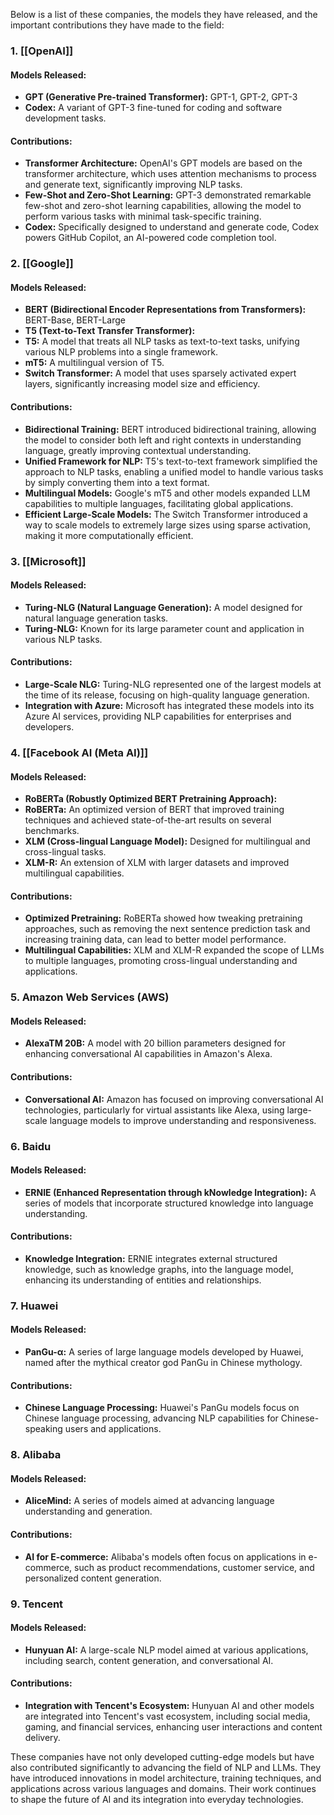 Below is a list of these companies, the models they have released, and the important contributions they have made to the field:

### **1. [[OpenAI]]**
#### **Models Released:**
- **GPT (Generative Pre-trained Transformer):** GPT-1, GPT-2, GPT-3
- **Codex:** A variant of GPT-3 fine-tuned for coding and software development tasks.

#### **Contributions:**
- **Transformer Architecture:** OpenAI's GPT models are based on the transformer architecture, which uses attention mechanisms to process and generate text, significantly improving NLP tasks.
- **Few-Shot and Zero-Shot Learning:** GPT-3 demonstrated remarkable few-shot and zero-shot learning capabilities, allowing the model to perform various tasks with minimal task-specific training.
- **Codex:** Specifically designed to understand and generate code, Codex powers GitHub Copilot, an AI-powered code completion tool.

### **2. [[Google]]**
#### **Models Released:**
- **BERT (Bidirectional Encoder Representations from Transformers):** BERT-Base, BERT-Large
- **T5 (Text-to-Text Transfer Transformer):**
- **T5:** A model that treats all NLP tasks as text-to-text tasks, unifying various NLP problems into a single framework.
- **mT5:** A multilingual version of T5.
- **Switch Transformer:** A model that uses sparsely activated expert layers, significantly increasing model size and efficiency.

#### **Contributions:**
- **Bidirectional Training:** BERT introduced bidirectional training, allowing the model to consider both left and right contexts in understanding language, greatly improving contextual understanding.
- **Unified Framework for NLP:** T5's text-to-text framework simplified the approach to NLP tasks, enabling a unified model to handle various tasks by simply converting them into a text format.
- **Multilingual Models:** Google's mT5 and other models expanded LLM capabilities to multiple languages, facilitating global applications.
- **Efficient Large-Scale Models:** The Switch Transformer introduced a way to scale models to extremely large sizes using sparse activation, making it more computationally efficient.

### **3. [[Microsoft]]**
#### **Models Released:**
- **Turing-NLG (Natural Language Generation):** A model designed for natural language generation tasks.
- **Turing-NLG:** Known for its large parameter count and application in various NLP tasks.

#### **Contributions:**
- **Large-Scale NLG:** Turing-NLG represented one of the largest models at the time of its release, focusing on high-quality language generation.
- **Integration with Azure:** Microsoft has integrated these models into its Azure AI services, providing NLP capabilities for enterprises and developers.

### **4. [[Facebook AI (Meta AI)]]**
#### **Models Released:**
- **RoBERTa (Robustly Optimized BERT Pretraining Approach):**
- **RoBERTa:** An optimized version of BERT that improved training techniques and achieved state-of-the-art results on several benchmarks.
- **XLM (Cross-lingual Language Model):** Designed for multilingual and cross-lingual tasks.
- **XLM-R:** An extension of XLM with larger datasets and improved multilingual capabilities.

#### **Contributions:**
- **Optimized Pretraining:** RoBERTa showed how tweaking pretraining approaches, such as removing the next sentence prediction task and increasing training data, can lead to better model performance.
- **Multilingual Capabilities:** XLM and XLM-R expanded the scope of LLMs to multiple languages, promoting cross-lingual understanding and applications.

### **5. Amazon Web Services (AWS)**
#### **Models Released:**
- **AlexaTM 20B:** A model with 20 billion parameters designed for enhancing conversational AI capabilities in Amazon's Alexa.

#### **Contributions:**
- **Conversational AI:** Amazon has focused on improving conversational AI technologies, particularly for virtual assistants like Alexa, using large-scale language models to improve understanding and responsiveness.

### **6. Baidu**
#### **Models Released:**
- **ERNIE (Enhanced Representation through kNowledge Integration):** A series of models that incorporate structured knowledge into language understanding.

#### **Contributions:**
- **Knowledge Integration:** ERNIE integrates external structured knowledge, such as knowledge graphs, into the language model, enhancing its understanding of entities and relationships.

### **7. Huawei**
#### **Models Released:**
- **PanGu-α:** A series of large language models developed by Huawei, named after the mythical creator god PanGu in Chinese mythology.

#### **Contributions:**
- **Chinese Language Processing:** Huawei's PanGu models focus on Chinese language processing, advancing NLP capabilities for Chinese-speaking users and applications.

### **8. Alibaba**
#### **Models Released:**
- **AliceMind:** A series of models aimed at advancing language understanding and generation.

#### **Contributions:**
- **AI for E-commerce:** Alibaba's models often focus on applications in e-commerce, such as product recommendations, customer service, and personalized content generation.

### **9. Tencent**
#### **Models Released:**
- **Hunyuan AI:** A large-scale NLP model aimed at various applications, including search, content generation, and conversational AI.

#### **Contributions:**
- **Integration with Tencent's Ecosystem:** Hunyuan AI and other models are integrated into Tencent's vast ecosystem, including social media, gaming, and financial services, enhancing user interactions and content delivery.

These companies have not only developed cutting-edge models but have also contributed significantly to advancing the field of NLP and LLMs. They have introduced innovations in model architecture, training techniques, and applications across various languages and domains. Their work continues to shape the future of AI and its integration into everyday technologies.